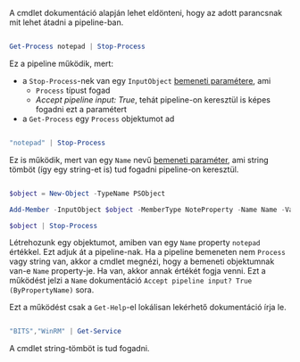 A cmdlet dokumentáció alapján lehet eldönteni, hogy az adott parancsnak mit lehet átadni a pipeline-ban.

```powershell

Get-Process notepad | Stop-Process

```

Ez a pipeline működik, mert:

- a `Stop-Process`-nek van egy `InputObject` [bemeneti paramétere](https://learn.microsoft.com/en-us/powershell/module/microsoft.powershell.management/stop-process?view=powershell-7.3#-inputobject), ami
	- `Process` típust fogad
	- *Accept pipeline input: True*, tehát pipeline-on keresztül is képes fogadni ezt a paramétert
- a `Get-Process` egy `Process` objektumot ad

```powershell

"notepad" | Stop-Process

```

Ez is működik, mert van egy `Name` nevű [bemeneti paraméter](https://learn.microsoft.com/en-us/powershell/module/microsoft.powershell.management/stop-process?view=powershell-7.3#-name), ami string tömböt (így egy string-et is) tud fogadni pipeline-on keresztül.

```powershell

$object = New-Object -TypeName PSObject

Add-Member -InputObject $object -MemberType NoteProperty -Name Name -Value "notepad"

$object | Stop-Process

```

Létrehozunk egy objektumot, amiben van egy `Name` property `notepad` értékkel. Ezt adjuk át a pipeline-nak. Ha a pipeline bemeneten nem `Process` vagy string van, akkor a cmdlet megnézi, hogy a bemeneti objektumnak van-e `Name` property-je. Ha van, akkor annak értékét fogja venni. Ezt a működést jelzi a `Name` dokumentáció `Accept pipeline input? True (ByPropertyName)` sora.

Ezt a működést csak a `Get-Help`-el lokálisan lekérhető dokumentáció írja le.

```powershell

"BITS","WinRM" | Get-Service

```

A cmdlet string-tömböt is tud fogadni.
